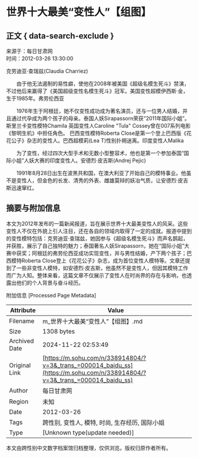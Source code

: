 # 世界十大最美“变性人”【组图】

## 正文 { data-search-exclude }


来源于：每日甘肃网  
时间：2012-03-26 13:30:00

克劳迪亚·查瑞兹(Claudia Charriez)

　　由于他无法遏制的易性癖，使他在2008年被美国《超级名模生死斗》禁演，不过他后来赢得了《美国超级变性名模生死斗》冠军。美国变性超模伊西斯·金，生于1985年。弗劳伦西亚

　　1976年生于阿根廷，她不仅变性成功成为著名演员，还与一位男人结婚，并且通过代孕成为两个孩子的母亲。泰国人妖Sirapassorn荣获“2011年国际小姐”。斯里兰卡变性模特Chamila 英国变性人Caroline "Tula" Cossey曾在007系列电影《黎明生机》中担任角色。 巴西变性模特Roberta Close是第一个登上巴西版《花花公子》杂志的变性人。巴西超模莉(Lea T)性别扑朔迷离。印度变性人Malika

　　为了变性，经过四次大型手术和无数小型整容术，他也是第一个参加泰国“国际小姐”人妖大赛的印度变性人。安德烈·皮吉斯(Andrej Pejic)

　　1991年8月28日出生在波黑共和国，在澳大利亚了开始自己的模特事业。他虽不是变性人，但金色的长发、清秀的外表、雌雄莫辩的妖冶气质，让安德烈·皮吉斯迅速窜红。

## 摘要与附加信息

<!-- tcd_abstract -->
本文为2012年发布的一篇新闻报道，旨在展示世界十大最美变性人的风采。这些变性人不仅在外貌上引人注目，还在各自的领域内取得了一定的成就。报道中提到的变性模特包括：克劳迪亚·查瑞兹，她因参与《超级名模生死斗》而声名鹊起，并获胜，展示了自己独特的魅力；泰国著名人妖Sirapassorn，她在“国际小姐”大赛中获奖；阿根廷的弗劳伦西亚成功实现变性，并与男性结婚，产下两个孩子；巴西模特Roberta Close登上《花花公子》杂志，成为首位变性人模特等。文章还提到了一些非变性人模特，如安德烈·皮吉斯，他虽然不是变性人，但因其模特工作而广为人知。整体来看，这篇文章不仅展示了变性人在时尚界的存在与影响，也透露出他们的个人背景与奋斗经历。
<!-- tcd_abstract_end -->

附加信息 [Processed Page Metadata]

| Attribute       | Value                                  |
|-----------------|----------------------------------------|
| Filename        | m_世界十大最美“变性人”【组图】.md                             |
| Size            | 1308 bytes                           |
| Archived Date   | 2024-11-22 02:53:49                             |
| Original Link   | [https://m.sohu.com/n/338914804/?v=3&_trans_=000014_baidu_ss](https://m.sohu.com/n/338914804/?v=3&_trans_=000014_baidu_ss)                       |
| Author          | 每日甘肃网                               |
| Region          | 未知                               |
| Date            | 2012-03-26                                 |
| Tags            | 跨性别, 变性人, 模特, 时尚, 生存经历, 国际小姐                                 |
| Type            | [Unknown type(update needed)]                                 |
<!-- tcd_table_end -->

本文由跨性别中文数字档案馆归档整理，仅供浏览。版权归原作者所有。
